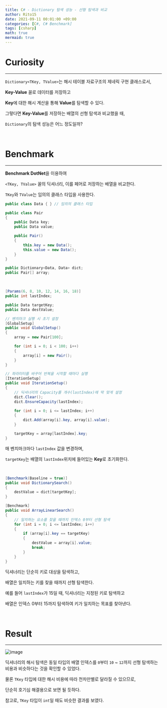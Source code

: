 ```yaml
---
title: C# - Dictionary 탐색 성능 - 선형 탐색과 비교
author: Rito15
date: 2021-09-11 00:01:00 +09:00
categories: [C#, C# Benchmark]
tags: [csharp]
math: true
mermaid: true
---
```


# Curiosity
---

`Dictionary<TKey, TValue>`는 해시 테이블 자료구조의 제네릭 구현 클래스로서,

**Key-Value** 꼴로 데이터를 저장하고

**Key**에 대한 해시 계산을 통해 **Value**를 탐색할 수 있다.

그렇다면 **Key-Value**를 저장하는 배열의 선형 탐색과 비교했을 때,

`Dictionary`의 탐색 성능은 어느 정도일까?

<br>

# Benchmark
---

**Benchmark DotNet**을 이용하여

`<TKey, TValue>` 꼴의 딕셔너리, 이를 페어로 저장하는 배열을 비교한다.

`TKey`와 `TValue`는 임의의 클래스 타입을 사용한다.

```cs
public class Data { } // 임의의 클래스 타입

public class Pair
{
    public Data key;
    public Data value;

    public Pair()
    {
        this.key = new Data();
        this.value = new Data();
    }
}

public Dictionary<Data, Data> dict;
public Pair[] array;
```

<br>

```cs
[Params(6, 8, 10, 12, 14, 16, 18)]
public int lastIndex;

public Data targetKey;
public Data destValue;

// 벤치마크 실행 시 초기 설정
[GlobalSetup]
public void GlobalSetup()
{
    array = new Pair[100];

    for (int i = 0; i < 100; i++)
    {
        array[i] = new Pair();
    }
}

// 파라미터를 바꾸어 반복을 시작할 때마다 실행
[IterationSetup]
public void IterationSetup()
{
    // 딕셔너리의 Capacity를 개수(lastIndex)에 딱 맞게 설정
    dict.Clear();
    dict.EnsureCapacity(lastIndex);

    for (int i = 0; i <= lastIndex; i++)
    {
        dict.Add(array[i].key, array[i].value);
    }

    targetKey = array[lastIndex].key;
}
```


매 벤치마크마다 `lastIndex` 값을 변경하며,

`targetKey`는 배열의 `lastIndex`위치에 들어있는 **Key**로 초기화한다.

<br>

```cs
[Benchmark(Baseline = true)]
public void DictionarySearch()
{
    destValue = dict[targetKey];
}

[Benchmark]
public void ArrayLinearSearch()
{
    // 일치하는 요소를 찾을 때까지 인덱스 0부터 선형 탐색
    for (int i = 0; i <= lastIndex; i++)
    {
        if (array[i].key == targetKey)
        {
            destValue = array[i].value;
            break;
        }
    }
}
```

딕셔너리는 단순히 키로 대상을 탐색하고,

배열은 일치하는 키를 찾을 때까지 선형 탐색한다.

예를 들어 `lastIndex`가 15일 때, 딕셔너리는 지정된 키로 탐색하고

배열은 인덱스 0부터 15까지 탐색하여 키가 일치하는 목표를 찾아낸다.

<br>

# Result
---

![image](https://user-images.githubusercontent.com/42164422/132871643-d31fee4d-f575-44bc-966f-6dcadc3de3a5.png)

딕셔너리의 해시 탐색은 동일 타입의 배열 인덱스를 `0`부터 `10` ~ `12`까지 선형 탐색하는 비용과 비슷하다는 것을 확인할 수 있었다.

물론 `TKey` 타입에 대한 해시 비용에 따라 천차만별로 달라질 수 있으므로,

단순히 호기심 해결용으로 보면 될 듯하다.

참고로, `TKey` 타입이 `int`일 때도 비슷한 결과를 보였다.

